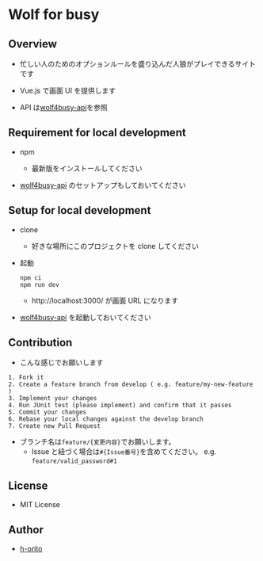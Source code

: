 # Wolf for busy

## Overview

- 忙しい人のためのオプションルールを盛り込んだ人狼がプレイできるサイトです

- Vue.js で画面 UI を提供します

- API は[wolf4busy-api](https://github.com/h-orito/wolf4busy-api)を参照

## Requirement for local development

- npm

  - 最新版をインストールしてください

- [wolf4busy-api](https://github.com/h-orito/wolf4busy-api) のセットアップもしておいてください

## Setup for local development

- clone

  - 好きな場所にこのプロジェクトを clone してください

- 起動

  ```
  npm ci
  npm run dev
  ```

  - http://localhost:3000/ が画面 URL になります

- [wolf4busy-api](https://github.com/h-orito/wolf4busy-api) を起動しておいてください

## Contribution

- こんな感じでお願いします

```
1. Fork it
2. Create a feature branch from develop ( e.g. feature/my-new-feature )
3. Implement your changes
4. Run JUnit test (please implement) and confirm that it passes
5. Commit your changes
6. Rebase your local changes against the develop branch
7. Create new Pull Request
```

- ブランチ名は`feature/{変更内容}`でお願いします。
  - Issue と紐づく場合は`#{Issue番号}`を含めてください。 e.g. `feature/valid_password#1`

## License

- MIT License

## Author

- [h-orito](https://github.com/h-orito/)
